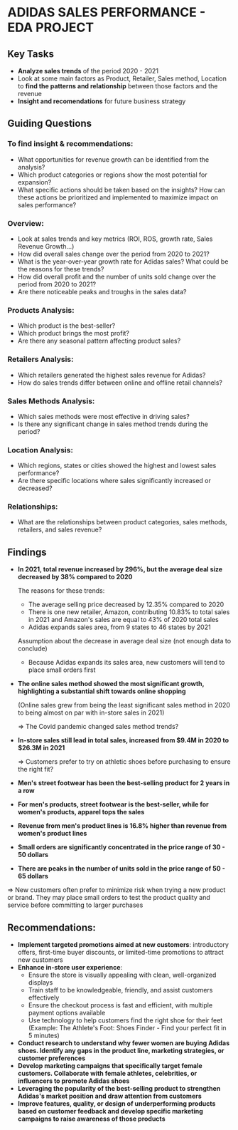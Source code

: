 # ADIDAS SALES PERFORMANCE - EDA PROJECT

## Key Tasks
- **Analyze sales trends** of the period 2020 - 2021
- Look at some main factors as Product, Retailer, Sales method, Location to **find the patterns and relationship** between those factors and the revenue
- **Insight and recomendations** for future business strategy

## Guiding Questions

### To find insight & recommendations:
- What opportunities for revenue growth can be identified from the analysis?
- Which product categories or regions show the most potential for expansion?
- What specific actions should be taken based on the insights? How can these actions be prioritized and implemented to maximize impact on sales performance?
### Overview: 
- Look at sales trends and key metrics (ROI, ROS, growth rate, Sales Revenue Growth…)
- How did overall sales change over the period from 2020 to 2021?
- What is the year-over-year growth rate for Adidas sales? What could be the reasons for these trends?
- How did overall profit and the number of units sold change over the period from 2020 to 2021?
- Are there noticeable peaks and troughs in the sales data?
### Products Analysis:
- Which product is the best-seller?
- Which product brings the most profit?
- Are there any seasonal pattern affecting product sales?
### Retailers Analysis:
- Which retailers generated the highest sales revenue for Adidas?
- How do sales trends differ between online and offline retail channels?
### Sales Methods Analysis:
- Which sales methods were most effective in driving sales?
- Is there any significant change in sales method trends during the period?
### Location Analysis:
- Which regions, states or cities showed the highest and lowest sales performance?
- Are there specific locations where sales significantly increased or decreased?
### Relationships:
- What are the relationships between product categories, sales methods, retailers, and sales revenue?

## Findings
- **In 2021, total revenue increased by 296%, but the average deal size decreased by 38% compared to 2020**
  
  The reasons for these trends:
  + The average selling price decreased by 12.35% compared to 2020
  + There is one new retailer, Amazon, contributing 10.83% to total sales in 2021 and Amazon's sales are equal to 43% of 2020 total sales
  + Adidas expands sales area, from 9 states to 46 states by 2021
    
  Assumption about the decrease in average deal size (not enough data to conclude)
  + Because Adidas expands its sales area, new customers will tend to place small orders first
 
- **The online sales method showed the most significant growth, highlighting a substantial shift towards online shopping**
  
  (Online sales grew from being the least significant sales method in 2020 to being almost on par with in-store sales in 2021)
  
  => The Covid pandemic changed sales method trends?
   
- **In-store sales still lead in total sales, increased from $9.4M in 2020 to $26.3M in 2021**

   => Customers prefer to try on athletic shoes before purchasing to ensure the right fit?

- **Men's street footwear has been the best-selling product for 2 years in a row**
 
- **For men's products, street footwear is the best-seller, while for women's products, apparel tops the sales**

- **Revenue from men's product lines is 16.8% higher than revenue from women's product lines**
  
- **Small orders are significantly concentrated in the price range of 30 - 50 dollars**
  
- **There are peaks in the number of units sold in the price range of 50 - 65 dollars**

 => New customers often prefer to minimize risk when trying a new product or brand. They may place small orders to test the product quality and service before committing to larger purchases
 
## Recommendations:
- **Implement targeted promotions aimed at new customers**: introductory offers, first-time buyer discounts, or limited-time promotions to attract new customers
- **Enhance in-store user experience**:
    + Ensure the store is visually appealing with clean, well-organized displays
    + Train staff to be knowledgeable, friendly, and assist customers effectively
    + Ensure the checkout process is fast and efficient, with multiple payment options available
    + Use technology to help customers find the right shoe for their feet (Example: The Athlete's Foot: Shoes Finder - Find your perfect fit in 5 minutes)
- **Conduct research to understand why fewer women are buying Adidas shoes. Identify any gaps in the product line, marketing strategies, or customer preferences**
- **Develop marketing campaigns that specifically target female customers. Collaborate with female athletes, celebrities, or influencers to promote Adidas shoes**
- **Leveraging the popularity of the best-selling product to strengthen Adidas's market position and draw attention from customers**
- **Improve features, quality, or design of underperforming products based on customer feedback and develop specific marketing campaigns to raise awareness of those products**
